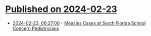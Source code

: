 # [Published on 2024-02-23](index.md)

* [2024-02-23, 06:27:00](https://soylentnews.org/article.pl?sid=24/02/22/0218210&from=rss) - [Measles Cases at South Florida School Concern Pediatricians](https://soylentnews.org/article.pl?sid=24/02/22/0218210&from=rss)
